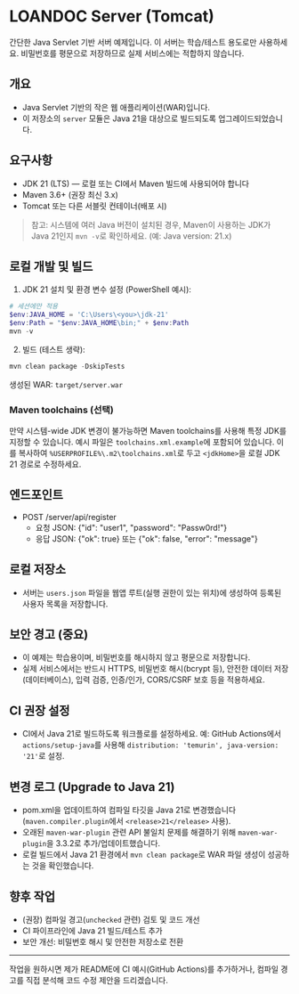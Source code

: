 # LOANDOC Server (Tomcat)

간단한 Java Servlet 기반 서버 예제입니다. 이 서버는 학습/테스트 용도로만 사용하세요. 비밀번호를 평문으로 저장하므로 실제 서비스에는 적합하지 않습니다.

## 개요
- Java Servlet 기반의 작은 웹 애플리케이션(WAR)입니다.
- 이 저장소의 `server` 모듈은 Java 21을 대상으로 빌드되도록 업그레이드되었습니다.

## 요구사항
- JDK 21 (LTS) — 로컬 또는 CI에서 Maven 빌드에 사용되어야 합니다
- Maven 3.6+ (권장 최신 3.x)
- Tomcat 또는 다른 서블릿 컨테이너(배포 시)

> 참고: 시스템에 여러 Java 버전이 설치된 경우, Maven이 사용하는 JDK가 Java 21인지 `mvn -v`로 확인하세요. (예: Java version: 21.x)

## 로컬 개발 및 빌드
1. JDK 21 설치 및 환경 변수 설정 (PowerShell 예시):

```powershell
# 세션에만 적용
$env:JAVA_HOME = 'C:\Users\<you>\jdk-21'
$env:Path = "$env:JAVA_HOME\bin;" + $env:Path
mvn -v
```

2. 빌드 (테스트 생략):

```powershell
mvn clean package -DskipTests
```

생성된 WAR: `target/server.war`

### Maven toolchains (선택)
만약 시스템-wide JDK 변경이 불가능하면 Maven toolchains를 사용해 특정 JDK를 지정할 수 있습니다. 예시 파일은 `toolchains.xml.example`에 포함되어 있습니다. 이를 복사하여 `%USERPROFILE%\.m2\toolchains.xml`로 두고 `<jdkHome>`을 로컬 JDK 21 경로로 수정하세요.

## 엔드포인트
- POST /server/api/register
   - 요청 JSON: {"id": "user1", "password": "Passw0rd!"}
   - 응답 JSON: {"ok": true} 또는 {"ok": false, "error": "message"}

## 로컬 저장소
- 서버는 `users.json` 파일을 웹앱 루트(실행 권한이 있는 위치)에 생성하여 등록된 사용자 목록을 저장합니다.

## 보안 경고 (중요)
- 이 예제는 학습용이며, 비밀번호를 해시하지 않고 평문으로 저장합니다.
- 실제 서비스에서는 반드시 HTTPS, 비밀번호 해시(bcrypt 등), 안전한 데이터 저장(데이터베이스), 입력 검증, 인증/인가, CORS/CSRF 보호 등을 적용하세요.

## CI 권장 설정
- CI에서 Java 21로 빌드하도록 워크플로를 설정하세요. 예: GitHub Actions에서 `actions/setup-java`를 사용해 `distribution: 'temurin', java-version: '21'`로 설정.

## 변경 로그 (Upgrade to Java 21)
- pom.xml을 업데이트하여 컴파일 타깃을 Java 21로 변경했습니다 (`maven.compiler.plugin`에서 `<release>21</release>` 사용).
- 오래된 `maven-war-plugin` 관련 API 불일치 문제를 해결하기 위해 `maven-war-plugin`을 3.3.2로 추가/업데이트했습니다.
- 로컬 빌드에서 Java 21 환경에서 `mvn clean package`로 WAR 파일 생성이 성공하는 것을 확인했습니다.

## 향후 작업
- (권장) 컴파일 경고(`unchecked` 관련) 검토 및 코드 개선
- CI 파이프라인에 Java 21 빌드/테스트 추가
- 보안 개선: 비밀번호 해시 및 안전한 저장소로 전환

---
작업을 원하시면 제가 README에 CI 예시(GitHub Actions)를 추가하거나, 컴파일 경고를 직접 분석해 코드 수정 제안을 드리겠습니다.
